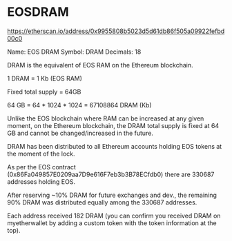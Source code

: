 # EOSDRAM

https://etherscan.io/address/0x9955808b5023d5d61db86f505a09922fefbd00c0

Name: EOS DRAM
Symbol: DRAM
Decimals: 18

DRAM is the equivalent of EOS RAM on the Ethereum blockchain.

1 DRAM = 1 Kb (EOS RAM)

Fixed total supply = 64GB

64 GB = 64 * 1024 * 1024 = 67108864 DRAM (Kb)

Unlike the EOS blockchain where RAM can be increased at any given moment, on the Ethereum blockchain, the DRAM total supply is fixed at 64 GB and cannot be changed/increased in the future.

DRAM has been distributed to all Ethereum accounts holding EOS tokens at the moment of the lock.

As per the EOS contract (0x86Fa049857E0209aa7D9e616F7eb3b3B78ECfdb0) there are 330687 addresses holding EOS.

After reserving ~10% DRAM for future exchanges and dev., the remaining 90% DRAM was distributed equally among the 330687 addresses.

Each address received 182 DRAM (you can confirm you received DRAM on myetherwallet by adding a custom token with the token information at the top).
